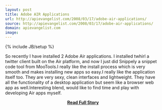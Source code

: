 ```yaml
---
layout: post
title: Adobe AIR Applications
url: http://apievangelist.com/2008/03/17/adobe-air-applications/
source: http://apievangelist.com/2008/03/17/adobe-air-applications/
domain: apievangelist.com
image: 
---
```

{% include JB/setup %}<p>So recently I have installed 2 Adobe Air applications.  I installed twhirl a twitter client built on the Air platform, and now I just did Snippely a snippet code tool from MooTools.I really like the install process which is very smooth and makes installing new apps so easy.I really like the application itself too.  They are very sexy, clean interfaces and lightweight.  They have all the functionality of a desktop application but seem like a browser web app as well.Interesting blend, would like to find time and play with developing Air apps myself.</p>
<center><p><a href="http://apievangelist.com/2008/03/17/adobe-air-applications/" style='padding:25px; font-sze:18px; font-weight: bold;'>Read Full Story</a></p></center>
